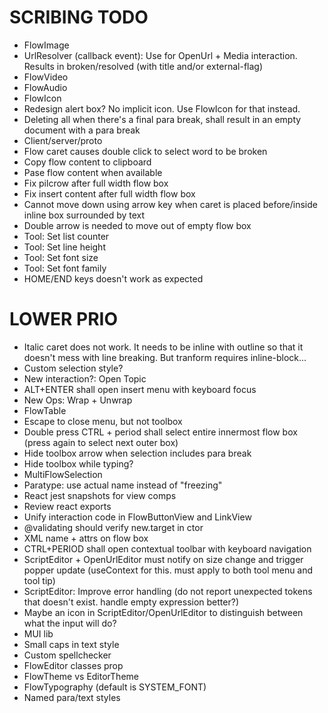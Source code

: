 SCRIBING TODO
=============
- FlowImage
- UrlResolver (callback event): Use for OpenUrl + Media interaction. Results in broken/resolved (with title and/or external-flag)
- FlowVideo
- FlowAudio
- FlowIcon
- Redesign alert box? No implicit icon. Use FlowIcon for that instead.
- Deleting all when there's a final para break, shall result in an empty document with a para break
- Client/server/proto
- Flow caret causes double click to select word to be broken
- Copy flow content to clipboard
- Pase flow content when available
- Fix pilcrow after full width flow box
- Fix insert content after full width flow box
- Cannot move down using arrow key when caret is placed before/inside inline box surrounded by text
- Double arrow is needed to move out of empty flow box
- Tool: Set list counter
- Tool: Set line height
- Tool: Set font size
- Tool: Set font family
- HOME/END keys doesn't work as expected

LOWER PRIO
==========
- Italic caret does not work. It needs to be inline with outline so that it doesn't mess with line breaking. But tranform requires inline-block...
- Custom selection style?
- New interaction?: Open Topic
- ALT+ENTER shall open insert menu with keyboard focus
- New Ops: Wrap + Unwrap
- FlowTable
- Escape to close menu, but not toolbox
- Double press CTRL + period shall select entire innermost flow box (press again to select next outer box)
- Hide toolbox arrow when selection includes para break
- Hide toolbox while typing?
- MultiFlowSelection
- Paratype: use actual name instead of "freezing"
- React jest snapshots for view comps
- Review react exports
- Unify interaction code in FlowButtonView and LinkView
- @validating should verify new.target in ctor
- XML name + attrs on flow box
- CTRL+PERIOD shall open contextual toolbar with keyboard navigation
- ScriptEditor + OpenUrlEditor must notify on size change and trigger popper update (useContext for this. must apply to both tool menu and tool tip)
- ScriptEditor: Improve error handling (do not report unexpected tokens that doesn't exist. handle empty expression better?)
- Maybe an icon in ScriptEditor/OpenUrlEditor to distinguish between what the input will do?
- MUI lib
- Small caps in text style
- Custom spellchecker
- FlowEditor classes prop
- FlowTheme vs EditorTheme
- FlowTypography (default is SYSTEM_FONT)
- Named para/text styles
